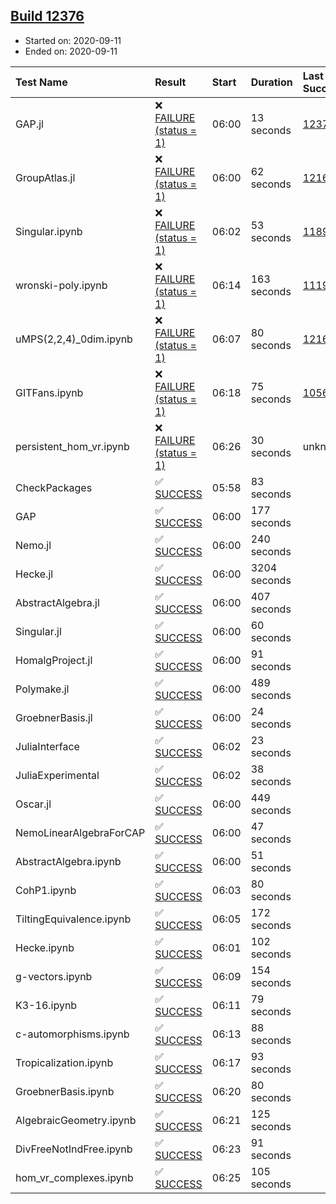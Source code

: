 ## [Build 12376](https://oscarci.mathematik.uni-kl.de/job/oscar/12376/)

* Started on: 2020-09-11
* Ended on: 2020-09-11

| Test Name    | Result | Start | Duration | Last Success | First Failure |
|:-------------|:-------|:------|:---------|:-------------|:--------------|
| GAP.jl | ❌ [FAILURE (status = 1)](https://oscarci.mathematik.uni-kl.de/job/oscar/12376/artifact/logs/build-12376/GAP.jl.log) | 06:00 | 13 seconds | [12375](https://oscarci.mathematik.uni-kl.de/job/oscar/12375/) | [12376](https://oscarci.mathematik.uni-kl.de/job/oscar/12376/) |
| GroupAtlas.jl | ❌ [FAILURE (status = 1)](https://oscarci.mathematik.uni-kl.de/job/oscar/12376/artifact/logs/build-12376/GroupAtlas.jl.log) | 06:00 | 62 seconds | [12167](https://oscarci.mathematik.uni-kl.de/job/oscar/12167/) | [12168](https://oscarci.mathematik.uni-kl.de/job/oscar/12168/) |
| Singular.ipynb | ❌ [FAILURE (status = 1)](https://oscarci.mathematik.uni-kl.de/job/oscar/12376/artifact/logs/build-12376/Singular.ipynb.log) | 06:02 | 53 seconds | [11893](https://oscarci.mathematik.uni-kl.de/job/oscar/11893/) | [11894](https://oscarci.mathematik.uni-kl.de/job/oscar/11894/) |
| wronski-poly.ipynb | ❌ [FAILURE (status = 1)](https://oscarci.mathematik.uni-kl.de/job/oscar/12376/artifact/logs/build-12376/wronski-poly.ipynb.log) | 06:14 | 163 seconds | [11192](https://oscarci.mathematik.uni-kl.de/job/oscar/11192/) | [11193](https://oscarci.mathematik.uni-kl.de/job/oscar/11193/) |
| uMPS(2,2,4)_0dim.ipynb | ❌ [FAILURE (status = 1)](https://oscarci.mathematik.uni-kl.de/job/oscar/12376/artifact/logs/build-12376/uMPS-2-2-4-_0dim.ipynb.log) | 06:07 | 80 seconds | [12167](https://oscarci.mathematik.uni-kl.de/job/oscar/12167/) | [12168](https://oscarci.mathematik.uni-kl.de/job/oscar/12168/) |
| GITFans.ipynb | ❌ [FAILURE (status = 1)](https://oscarci.mathematik.uni-kl.de/job/oscar/12376/artifact/logs/build-12376/GITFans.ipynb.log) | 06:18 | 75 seconds | [10566](https://oscarci.mathematik.uni-kl.de/job/oscar/10566/) | [10567](https://oscarci.mathematik.uni-kl.de/job/oscar/10567/) |
| persistent_hom_vr.ipynb | ❌ [FAILURE (status = 1)](https://oscarci.mathematik.uni-kl.de/job/oscar/12376/artifact/logs/build-12376/persistent_hom_vr.ipynb.log) | 06:26 | 30 seconds | unknown | unknown |
| CheckPackages | ✅ [SUCCESS](https://oscarci.mathematik.uni-kl.de/job/oscar/12376/artifact/logs/build-12376/CheckPackages.log) | 05:58 | 83 seconds |  |  |
| GAP | ✅ [SUCCESS](https://oscarci.mathematik.uni-kl.de/job/oscar/12376/artifact/logs/build-12376/GAP.log) | 06:00 | 177 seconds |  |  |
| Nemo.jl | ✅ [SUCCESS](https://oscarci.mathematik.uni-kl.de/job/oscar/12376/artifact/logs/build-12376/Nemo.jl.log) | 06:00 | 240 seconds |  |  |
| Hecke.jl | ✅ [SUCCESS](https://oscarci.mathematik.uni-kl.de/job/oscar/12376/artifact/logs/build-12376/Hecke.jl.log) | 06:00 | 3204 seconds |  |  |
| AbstractAlgebra.jl | ✅ [SUCCESS](https://oscarci.mathematik.uni-kl.de/job/oscar/12376/artifact/logs/build-12376/AbstractAlgebra.jl.log) | 06:00 | 407 seconds |  |  |
| Singular.jl | ✅ [SUCCESS](https://oscarci.mathematik.uni-kl.de/job/oscar/12376/artifact/logs/build-12376/Singular.jl.log) | 06:00 | 60 seconds |  |  |
| HomalgProject.jl | ✅ [SUCCESS](https://oscarci.mathematik.uni-kl.de/job/oscar/12376/artifact/logs/build-12376/HomalgProject.jl.log) | 06:00 | 91 seconds |  |  |
| Polymake.jl | ✅ [SUCCESS](https://oscarci.mathematik.uni-kl.de/job/oscar/12376/artifact/logs/build-12376/Polymake.jl.log) | 06:00 | 489 seconds |  |  |
| GroebnerBasis.jl | ✅ [SUCCESS](https://oscarci.mathematik.uni-kl.de/job/oscar/12376/artifact/logs/build-12376/GroebnerBasis.jl.log) | 06:00 | 24 seconds |  |  |
| JuliaInterface | ✅ [SUCCESS](https://oscarci.mathematik.uni-kl.de/job/oscar/12376/artifact/logs/build-12376/JuliaInterface.log) | 06:02 | 23 seconds |  |  |
| JuliaExperimental | ✅ [SUCCESS](https://oscarci.mathematik.uni-kl.de/job/oscar/12376/artifact/logs/build-12376/JuliaExperimental.log) | 06:02 | 38 seconds |  |  |
| Oscar.jl | ✅ [SUCCESS](https://oscarci.mathematik.uni-kl.de/job/oscar/12376/artifact/logs/build-12376/Oscar.jl.log) | 06:00 | 449 seconds |  |  |
| NemoLinearAlgebraForCAP | ✅ [SUCCESS](https://oscarci.mathematik.uni-kl.de/job/oscar/12376/artifact/logs/build-12376/NemoLinearAlgebraForCAP.log) | 06:00 | 47 seconds |  |  |
| AbstractAlgebra.ipynb | ✅ [SUCCESS](https://oscarci.mathematik.uni-kl.de/job/oscar/12376/artifact/logs/build-12376/AbstractAlgebra.ipynb.log) | 06:00 | 51 seconds |  |  |
| CohP1.ipynb | ✅ [SUCCESS](https://oscarci.mathematik.uni-kl.de/job/oscar/12376/artifact/logs/build-12376/CohP1.ipynb.log) | 06:03 | 80 seconds |  |  |
| TiltingEquivalence.ipynb | ✅ [SUCCESS](https://oscarci.mathematik.uni-kl.de/job/oscar/12376/artifact/logs/build-12376/TiltingEquivalence.ipynb.log) | 06:05 | 172 seconds |  |  |
| Hecke.ipynb | ✅ [SUCCESS](https://oscarci.mathematik.uni-kl.de/job/oscar/12376/artifact/logs/build-12376/Hecke.ipynb.log) | 06:01 | 102 seconds |  |  |
| g-vectors.ipynb | ✅ [SUCCESS](https://oscarci.mathematik.uni-kl.de/job/oscar/12376/artifact/logs/build-12376/g-vectors.ipynb.log) | 06:09 | 154 seconds |  |  |
| K3-16.ipynb | ✅ [SUCCESS](https://oscarci.mathematik.uni-kl.de/job/oscar/12376/artifact/logs/build-12376/K3-16.ipynb.log) | 06:11 | 79 seconds |  |  |
| c-automorphisms.ipynb | ✅ [SUCCESS](https://oscarci.mathematik.uni-kl.de/job/oscar/12376/artifact/logs/build-12376/c-automorphisms.ipynb.log) | 06:13 | 88 seconds |  |  |
| Tropicalization.ipynb | ✅ [SUCCESS](https://oscarci.mathematik.uni-kl.de/job/oscar/12376/artifact/logs/build-12376/Tropicalization.ipynb.log) | 06:17 | 93 seconds |  |  |
| GroebnerBasis.ipynb | ✅ [SUCCESS](https://oscarci.mathematik.uni-kl.de/job/oscar/12376/artifact/logs/build-12376/GroebnerBasis.ipynb.log) | 06:20 | 80 seconds |  |  |
| AlgebraicGeometry.ipynb | ✅ [SUCCESS](https://oscarci.mathematik.uni-kl.de/job/oscar/12376/artifact/logs/build-12376/AlgebraicGeometry.ipynb.log) | 06:21 | 125 seconds |  |  |
| DivFreeNotIndFree.ipynb | ✅ [SUCCESS](https://oscarci.mathematik.uni-kl.de/job/oscar/12376/artifact/logs/build-12376/DivFreeNotIndFree.ipynb.log) | 06:23 | 91 seconds |  |  |
| hom_vr_complexes.ipynb | ✅ [SUCCESS](https://oscarci.mathematik.uni-kl.de/job/oscar/12376/artifact/logs/build-12376/hom_vr_complexes.ipynb.log) | 06:25 | 105 seconds |  |  |
